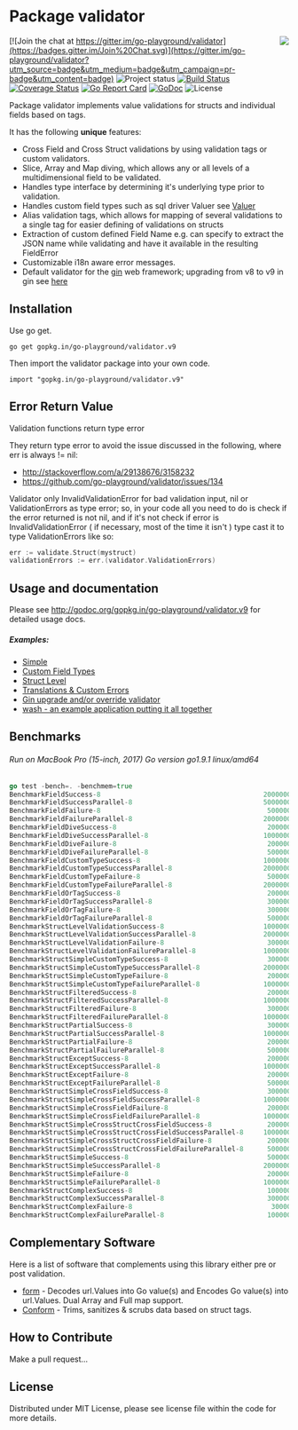 Package validator
================
<img align="right" src="https://raw.githubusercontent.com/go-playground/validator/v9/logo.png">[![Join the chat at https://gitter.im/go-playground/validator](https://badges.gitter.im/Join%20Chat.svg)](https://gitter.im/go-playground/validator?utm_source=badge&utm_medium=badge&utm_campaign=pr-badge&utm_content=badge)
![Project status](https://img.shields.io/badge/version-9.7.0-green.svg)
[![Build Status](https://semaphoreci.com/api/v1/joeybloggs/validator/branches/v9/badge.svg)](https://semaphoreci.com/joeybloggs/validator)
[![Coverage Status](https://coveralls.io/repos/go-playground/validator/badge.svg?branch=v9&service=github)](https://coveralls.io/github/go-playground/validator?branch=v9)
[![Go Report Card](https://goreportcard.com/badge/github.com/go-playground/validator)](https://goreportcard.com/report/github.com/go-playground/validator)
[![GoDoc](https://godoc.org/gopkg.in/go-playground/validator.v9?status.svg)](https://godoc.org/gopkg.in/go-playground/validator.v9)
![License](https://img.shields.io/dub/l/vibe-d.svg)

Package validator implements value validations for structs and individual fields based on tags.

It has the following **unique** features:

-   Cross Field and Cross Struct validations by using validation tags or custom validators.  
-   Slice, Array and Map diving, which allows any or all levels of a multidimensional field to be validated.  
-   Handles type interface by determining it's underlying type prior to validation.
-   Handles custom field types such as sql driver Valuer see [Valuer](https://golang.org/src/database/sql/driver/types.go?s=1210:1293#L29)
-   Alias validation tags, which allows for mapping of several validations to a single tag for easier defining of validations on structs
-   Extraction of custom defined Field Name e.g. can specify to extract the JSON name while validating and have it available in the resulting FieldError
-   Customizable i18n aware error messages.
-   Default validator for the [gin](https://github.com/gin-gonic/gin) web framework; upgrading from v8 to v9 in gin see [here](https://github.com/go-playground/validator/tree/v9/_examples/gin-upgrading-overriding)

Installation
------------

Use go get.

	go get gopkg.in/go-playground/validator.v9

Then import the validator package into your own code.

	import "gopkg.in/go-playground/validator.v9"

Error Return Value
-------

Validation functions return type error

They return type error to avoid the issue discussed in the following, where err is always != nil:

* http://stackoverflow.com/a/29138676/3158232
* https://github.com/go-playground/validator/issues/134

Validator only InvalidValidationError for bad validation input, nil or ValidationErrors as type error; so, in your code all you need to do is check if the error returned is not nil, and if it's not check if error is InvalidValidationError ( if necessary, most of the time it isn't ) type cast it to type ValidationErrors like so:

```go
err := validate.Struct(mystruct)
validationErrors := err.(validator.ValidationErrors)
 ```

Usage and documentation
------

Please see http://godoc.org/gopkg.in/go-playground/validator.v9 for detailed usage docs.

##### Examples:

- [Simple](https://github.com/go-playground/validator/blob/v9/_examples/simple/main.go)
- [Custom Field Types](https://github.com/go-playground/validator/blob/v9/_examples/custom/main.go)
- [Struct Level](https://github.com/go-playground/validator/blob/v9/_examples/struct-level/main.go)
- [Translations & Custom Errors](https://github.com/go-playground/validator/blob/v9/_examples/translations/main.go)
- [Gin upgrade and/or override validator](https://github.com/go-playground/validator/tree/v9/_examples/gin-upgrading-overriding)
- [wash - an example application putting it all together](https://github.com/bluesuncorp/wash)

Benchmarks
------
###### Run on MacBook Pro (15-inch, 2017) Go version go1.9.1 linux/amd64
```go
go test -bench=. -benchmem=true
BenchmarkFieldSuccess-8                                       	20000000	        87.2 ns/op	       0 B/op	       0 allocs/op
BenchmarkFieldSuccessParallel-8                               	50000000	        26.1 ns/op	       0 B/op	       0 allocs/op
BenchmarkFieldFailure-8                                       	 5000000	       299 ns/op	     208 B/op	       4 allocs/op
BenchmarkFieldFailureParallel-8                               	20000000	       100 ns/op	     208 B/op	       4 allocs/op
BenchmarkFieldDiveSuccess-8                                   	 2000000	       645 ns/op	     201 B/op	      11 allocs/op
BenchmarkFieldDiveSuccessParallel-8                           	10000000	       198 ns/op	     201 B/op	      11 allocs/op
BenchmarkFieldDiveFailure-8                                   	 2000000	       876 ns/op	     412 B/op	      16 allocs/op
BenchmarkFieldDiveFailureParallel-8                           	 5000000	       268 ns/op	     413 B/op	      16 allocs/op
BenchmarkFieldCustomTypeSuccess-8                             	10000000	       228 ns/op	      32 B/op	       2 allocs/op
BenchmarkFieldCustomTypeSuccessParallel-8                     	20000000	        70.0 ns/op	      32 B/op	       2 allocs/op
BenchmarkFieldCustomTypeFailure-8                             	 5000000	       286 ns/op	     208 B/op	       4 allocs/op
BenchmarkFieldCustomTypeFailureParallel-8                     	20000000	        95.6 ns/op	     208 B/op	       4 allocs/op
BenchmarkFieldOrTagSuccess-8                                  	 2000000	       857 ns/op	      16 B/op	       1 allocs/op
BenchmarkFieldOrTagSuccessParallel-8                          	 3000000	       397 ns/op	      16 B/op	       1 allocs/op
BenchmarkFieldOrTagFailure-8                                  	 3000000	       495 ns/op	     224 B/op	       5 allocs/op
BenchmarkFieldOrTagFailureParallel-8                          	 5000000	       376 ns/op	     224 B/op	       5 allocs/op
BenchmarkStructLevelValidationSuccess-8                       	10000000	       226 ns/op	      32 B/op	       2 allocs/op
BenchmarkStructLevelValidationSuccessParallel-8               	20000000	        68.4 ns/op	      32 B/op	       2 allocs/op
BenchmarkStructLevelValidationFailure-8                       	 3000000	       497 ns/op	     304 B/op	       8 allocs/op
BenchmarkStructLevelValidationFailureParallel-8               	10000000	       170 ns/op	     304 B/op	       8 allocs/op
BenchmarkStructSimpleCustomTypeSuccess-8                      	 3000000	       420 ns/op	      32 B/op	       2 allocs/op
BenchmarkStructSimpleCustomTypeSuccessParallel-8              	20000000	       124 ns/op	      32 B/op	       2 allocs/op
BenchmarkStructSimpleCustomTypeFailure-8                      	 2000000	       681 ns/op	     424 B/op	       9 allocs/op
BenchmarkStructSimpleCustomTypeFailureParallel-8              	10000000	       244 ns/op	     440 B/op	      10 allocs/op
BenchmarkStructFilteredSuccess-8                              	 2000000	       659 ns/op	     288 B/op	       9 allocs/op
BenchmarkStructFilteredSuccessParallel-8                      	10000000	       211 ns/op	     288 B/op	       9 allocs/op
BenchmarkStructFilteredFailure-8                              	 3000000	       482 ns/op	     256 B/op	       7 allocs/op
BenchmarkStructFilteredFailureParallel-8                      	10000000	       162 ns/op	     256 B/op	       7 allocs/op
BenchmarkStructPartialSuccess-8                               	 3000000	       564 ns/op	     256 B/op	       6 allocs/op
BenchmarkStructPartialSuccessParallel-8                       	10000000	       180 ns/op	     256 B/op	       6 allocs/op
BenchmarkStructPartialFailure-8                               	 2000000	       779 ns/op	     480 B/op	      11 allocs/op
BenchmarkStructPartialFailureParallel-8                       	 5000000	       268 ns/op	     480 B/op	      11 allocs/op
BenchmarkStructExceptSuccess-8                                	 2000000	       879 ns/op	     496 B/op	      12 allocs/op
BenchmarkStructExceptSuccessParallel-8                        	10000000	       163 ns/op	     240 B/op	       5 allocs/op
BenchmarkStructExceptFailure-8                                	 2000000	       734 ns/op	     464 B/op	      10 allocs/op
BenchmarkStructExceptFailureParallel-8                        	 5000000	       259 ns/op	     464 B/op	      10 allocs/op
BenchmarkStructSimpleCrossFieldSuccess-8                      	 3000000	       432 ns/op	      72 B/op	       3 allocs/op
BenchmarkStructSimpleCrossFieldSuccessParallel-8              	10000000	       129 ns/op	      72 B/op	       3 allocs/op
BenchmarkStructSimpleCrossFieldFailure-8                      	 2000000	       671 ns/op	     304 B/op	       8 allocs/op
BenchmarkStructSimpleCrossFieldFailureParallel-8              	10000000	       229 ns/op	     304 B/op	       8 allocs/op
BenchmarkStructSimpleCrossStructCrossFieldSuccess-8           	 2000000	       628 ns/op	      80 B/op	       4 allocs/op
BenchmarkStructSimpleCrossStructCrossFieldSuccessParallel-8   	10000000	       182 ns/op	      80 B/op	       4 allocs/op
BenchmarkStructSimpleCrossStructCrossFieldFailure-8           	 2000000	       872 ns/op	     320 B/op	       9 allocs/op
BenchmarkStructSimpleCrossStructCrossFieldFailureParallel-8   	 5000000	       267 ns/op	     320 B/op	       9 allocs/op
BenchmarkStructSimpleSuccess-8                                	 5000000	       274 ns/op	       0 B/op	       0 allocs/op
BenchmarkStructSimpleSuccessParallel-8                        	20000000	        79.0 ns/op	       0 B/op	       0 allocs/op
BenchmarkStructSimpleFailure-8                                	 2000000	       647 ns/op	     424 B/op	       9 allocs/op
BenchmarkStructSimpleFailureParallel-8                        	10000000	       224 ns/op	     424 B/op	       9 allocs/op
BenchmarkStructComplexSuccess-8                               	 1000000	      1557 ns/op	     128 B/op	       8 allocs/op
BenchmarkStructComplexSuccessParallel-8                       	 3000000	       473 ns/op	     128 B/op	       8 allocs/op
BenchmarkStructComplexFailure-8                               	  300000	      4373 ns/op	    3041 B/op	      53 allocs/op
BenchmarkStructComplexFailureParallel-8                       	 1000000	      1554 ns/op	    3041 B/op	      53 allocs/op
```

Complementary Software
----------------------

Here is a list of software that complements using this library either pre or post validation.

* [form](https://github.com/go-playground/form) - Decodes url.Values into Go value(s) and Encodes Go value(s) into url.Values. Dual Array and Full map support.
* [Conform](https://github.com/leebenson/conform) - Trims, sanitizes & scrubs data based on struct tags.

How to Contribute
------

Make a pull request...

License
------
Distributed under MIT License, please see license file within the code for more details.

